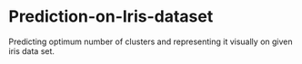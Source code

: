 # Prediction-on-Iris-dataset
Predicting optimum number of clusters and representing it visually on given iris data set.
